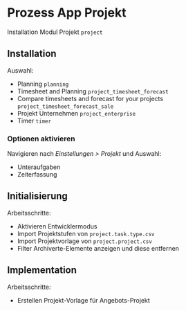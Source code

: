 # Prozess App Projekt
Installation Modul Projekt `project`

## Installation

Auswahl:
*  Planning `planning`
* Timesheet and Planning  `project_timesheet_forecast`
* Compare timesheets and forecast for your projects `project_timesheet_forecast_sale`
* Projekt Unternehmen `project_enterprise` 
* Timer `timer` 


### Optionen aktivieren

Navigieren nach *Einstellungen > Projekt* und Auswahl:
* Unteraufgaben
* Zeiterfassung

## Initialisierung

Arbeitsschritte:
* Aktivieren Entwicklermodus
* Import Projektstufen von `project.task.type.csv`
* Import Projektvorlage von `project.project.csv`
* Filter Archiverte-Elemente anzeigen und diese entfernen

## Implementation

Arbeitsschritte:
*  Erstellen Projekt-Vorlage für Angebots-Projekt